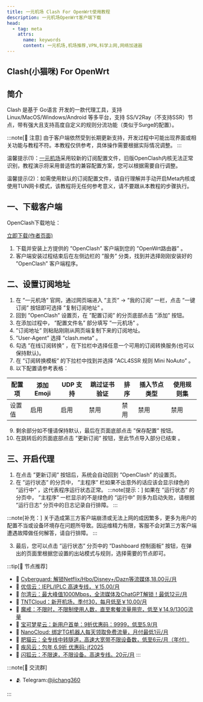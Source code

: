 ```yaml
---
title: 一元机场 Clash For OpenWrt使用教程
description: 一元机场OpenWrt客户端下载
head:
  - tag: meta
    attrs:
      name: keywords
      content: 一元机场,机场推荐,VPN,科学上网,网络加速器
---
```

## Clash(小猫咪) For OpenWrt
## 简介
Clash 是基于 Go语言 开发的一款代理工具，支持 Linux/MacOS/Windows/Android 等多平台，支持 SS/V2Ray（不支持SSR）节点，带有强大且支持高度自定义的规则分流功能（类似于Surge的配置）。

:::note[📝 注意]
由于客户端依然受到长期更新支持，开发过程中可能出现界面或相关功能与教程不符。本教程仅供参考，具体操作需要根据实际情况调整。
:::

温馨提示(1)：[一元机场](/)采用较新的订阅配置文件，旧版OpenClash内核无法正常识别，教程演示将采用普适性的兼容配置方案，您可以根据需要自行调整。

温馨提示(2)：如需使用默认的订阅配置文件，请自行理解并手动开启Meta内核或使用TUN网卡模式，该教程将无任何参考意义，请不要跟从本教程的步骤执行。

## 一、下载客户端
OpenClash下载地址：

[立即下载(作者页面)](https://github.com/vernesong/OpenClash/releases)

1. 下载并安装上方提供的 ”OpenClash” 客户端到您的 ”OpenWrt路由器” 。
2. 客户端安装过程结束后在左侧边栏的 ”服务” 分类，找到并选择刚刚安装好的 ”OpenClash” 客户端程序。
## 二、设置订阅地址
1. 在 ”一元机场” 官网，通过网页端进入 ”主页” -> ”我的订阅” 一栏，点击 ”一键订阅” 按钮即可选择 ”复制订阅地址” 。
2. 回到 ”OpenClash” 设置页，在 ”配置订阅” 的分页底部点击 ”添加” 按钮。
3. 在添加过程中， ”配置文件名” 部分填写 ”一元机场” 。
4. ”订阅地址” 则粘贴刚刚从网页端复制下来的订阅地址。
5. ”User-Agent” 选择 ”clash.meta” 。
6. 勾选 ”在线订阅转换” ，在下拉栏中选择任意一个可用的订阅转换服务(也可以保持默认)。
7. 在 ”订阅转换模板” 的下拉栏中找到并选择 ”ACL4SSR 规则 Mini NoAuto” 。
8. 以下配置请参考表格：

| 配置项 | 添加Emoji | UDP 支持 | 跳过证书验证 | 排序 | 插入节点类型 | 使用规则集 |
|--------|-----------|----------|--------------|------|--------------|------------|
| 设置值 | 启用 | 启用 | 禁用 | 禁用 | 禁用 | 禁用 |

9. 剩余部分如不懂请保持默认，最后在页面底部点击 ”保存配置” 按钮。
10. 在跳转后的页面底部点击 ”更新订阅” 按钮，至此节点导入部分已结束 。
## 三、开启代理
1. 在点击 ”更新订阅” 按钮后，系统会自动回到 ”OpenClash” 的设置页。
2. 在 ”运行状态” 的分页中， ”主程序” 栏如果不出意外的话应该会显示绿色的 ”运行中” ，这代表程序运行状态正常。
:::note[提示：]
如果在 ”运行状态” 的分页中， ”主程序” 一栏显示的不是绿色的 ”运行中” 则多为启动失败，请根据 ”运行日志” 分页中的日志记录自行排障。
:::

:::note[补充：]
关于造成第三方客户端崩溃或无法上网的成因繁多，更多为用户的配置不当或设备环境存在问题所导致。因运维精力有限，客服不会对第三方客户端遭遇故障做任何解答，请自行排障。
::: 

3. 最后，您可以点击 ”运行状态” 分页中的 ”Dashboard 控制面板” 按钮，在弹出的页面里根据您设置的出站模式与规则，选择需要的节点即可。


:::tip[🎉 节点推荐]
- 🚀 [Cyberguard: 解锁Netflix/Hbo/Disney+/Dazn等流媒体,18.00元/月](https://www.cyberguard.best/#/register?code=XsreC0T5)<br>
- 🚀 [优信云：IEPL/IPLC 高速专线，￥15.00/月](https://www.优信云.com/#/register?code=JRtE5uIV)<br>
- 🚀 [尔湾云：最大峰值1000Mbps，全流媒体及ChatGPT解锁！最低12元/月](https://erwan6.net/auth/register?code=BoObCd)<br>
- 🚀 [TNTCloud：新开机场，季付30，每月低至￥10.00/月](https://haibing822.tntvipaff.cc/#/register?code=GtjJVgml)<br>
- 🚀 [魔戒：不限时，不限制使用人数，直至套餐流量用完，低至￥14.9/130G流量](https://mojie.app/#/register?code=sSdtPtLo)<br>
- 🚀 [宝可梦星云：新用户首单：9折优惠码：9999，低至5.9/月 ](https://a.suola.link/pokemon)<br>
- 🚀 [NanoCloud: 绑定TG机器人每天领取免费流量，月付最低1元/月](https://edu.uodoo.bid/auth/register?code=JMiOQDHf)<br>
- 🚀 [肥猫云：全专线中转隧道，高速大宽带不限设备数，低至6元/月（年付）](https://fchb1188.fcvipaff.cc/register?aff=X1vZd2wf)<br>
- 🚀 [疾风云：包年 6.9折 优惠码: jf2025](https://homes.tr25.cn?code=ReCm)<br>
- 🚀 [闪狐云：不限速，不限设备。高速专线。20元/月](https://inv02.ffaff.cc/register?aff=WQApz2pv)
:::

:::note[💬 交流群]

- 🫂 Telegram:[@jichang360](https://t.me/jichang360)

:::